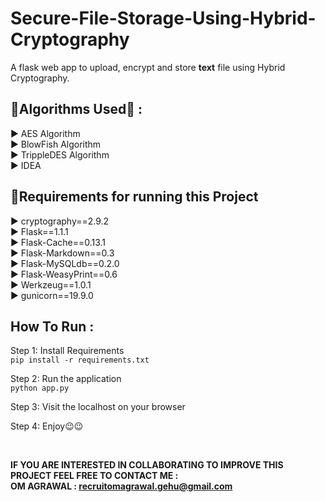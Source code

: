 # Secure-File-Storage-Using-Hybrid-Cryptography
A flask web app to upload, encrypt and store **text** file using Hybrid Cryptography. 

## 🎐Algorithms Used🎐 : 
▶ AES Algorithm  <br>
▶ BlowFish Algorithm  <br>
▶ TrippleDES Algorithm  <br>
▶ IDEA  <br>

## 🎐Requirements for running this Project
▶ cryptography==2.9.2 <br>
▶ Flask==1.1.1  <br>
▶ Flask-Cache==0.13.1  <br>
▶ Flask-Markdown==0.3  <br>
▶ Flask-MySQLdb==0.2.0  <br>
▶ Flask-WeasyPrint==0.6  <br>
▶ Werkzeug==1.0.1  <br>
▶ gunicorn==19.9.0  <br>

## How To Run :
Step 1: Install Requirements</br>
`pip install -r requirements.txt` </br>

Step 2: Run the application</br>
`python app.py` </br>

Step 3: Visit the localhost on your browser</br>

Step 4: Enjoy😉😉

<br>

**IF YOU ARE INTERESTED IN COLLABORATING TO IMPROVE THIS PROJECT FEEL FREE TO CONTACT ME :**<br>
**OM AGRAWAL : recruitomagrawal.gehu@gmail.com**
